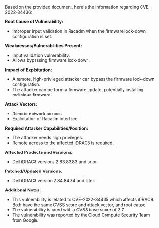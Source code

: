 Based on the provided document, here's the information regarding CVE-2022-34436:

**Root Cause of Vulnerability:**
- Improper input validation in Racadm when the firmware lock-down configuration is set.

**Weaknesses/Vulnerabilities Present:**
- Input validation vulnerability.
- Allows bypassing firmware lock-down.

**Impact of Exploitation:**
- A remote, high-privileged attacker can bypass the firmware lock-down configuration.
- The attacker can perform a firmware update, potentially installing malicious firmware.

**Attack Vectors:**
- Remote network access.
- Exploitation of Racadm interface.

**Required Attacker Capabilities/Position:**
- The attacker needs high privileges.
- Remote access to the affected iDRAC8 is required.

**Affected Products and Versions:**
- Dell iDRAC8 versions 2.83.83.83 and prior.

**Patched/Updated Versions:**
- Dell iDRAC8 version 2.84.84.84 and later.

**Additional Notes:**
- This vulnerability is related to CVE-2022-34435 which affects iDRAC9. Both have the same CVSS score and attack vector, and root cause.
- The vulnerability is rated with a CVSS base score of 2.7.
- The vulnerability was reported by the Cloud Compute Security Team from Google.